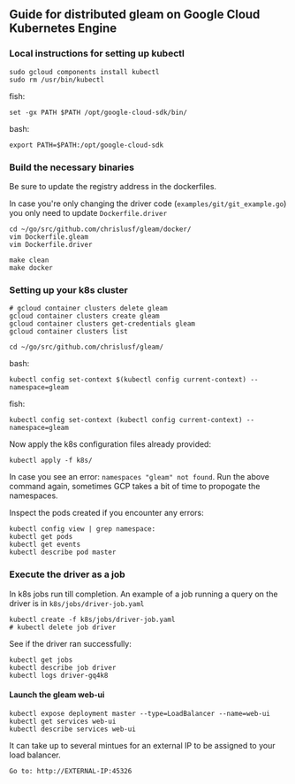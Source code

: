 ## Guide for distributed gleam on Google Cloud Kubernetes Engine

### Local instructions for setting up kubectl 

```
sudo gcloud components install kubectl
sudo rm /usr/bin/kubectl 
```
fish: 
```
set -gx PATH $PATH /opt/google-cloud-sdk/bin/
``` 

bash: 
```
export PATH=$PATH:/opt/google-cloud-sdk
```

### Build the necessary binaries
Be sure to update the registry address in the dockerfiles.
 
In case you're only changing the driver code (`examples/git/git_example.go`) you only need to update `Dockerfile.driver`

```
cd ~/go/src/github.com/chrislusf/gleam/docker/
vim Dockerfile.gleam
vim Dockerfile.driver
``` 

```
make clean
make docker
```

### Setting up your k8s cluster

```
# gcloud container clusters delete gleam
gcloud container clusters create gleam
gcloud container clusters get-credentials gleam
gcloud container clusters list
```

```
cd ~/go/src/github.com/chrislusf/gleam/
```

bash:
```
kubectl config set-context $(kubectl config current-context) --namespace=gleam
```
fish:
```
kubectl config set-context (kubectl config current-context) --namespace=gleam
```
Now apply the k8s configuration files already provided:
```
kubectl apply -f k8s/
```

In case you see an error: `namespaces "gleam" not found`. Run the above command again, sometimes GCP takes a bit of time to propogate the namespaces.

Inspect the pods created if you encounter any errors:
```
kubectl config view | grep namespace:
kubectl get pods
kubectl get events
kubectl describe pod master
```

### Execute the driver as a job

In k8s jobs run till completion. An example of a job running a query on the driver is in `k8s/jobs/driver-job.yaml`

```
kubectl create -f k8s/jobs/driver-job.yaml
# kubectl delete job driver
```

See if the driver ran successfully:
```
kubectl get jobs
kubectl describe job driver
kubectl logs driver-gq4k8
```

#### Launch the gleam web-ui 
```
kubectl expose deployment master --type=LoadBalancer --name=web-ui
kubectl get services web-ui
kubectl describe services web-ui
```

It can take up to several mintues for an external IP to be assigned to your load balancer.

```
Go to: http://EXTERNAL-IP:45326
```
